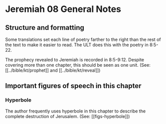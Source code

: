# Jeremiah 08 General Notes
## Structure and formatting

Some translations set each line of poetry farther to the right than the rest of the text to make it easier to read. The ULT does this with the poetry in 8:5-22.

The prophecy revealed to Jeremiah is recorded in 8:5-9:12. Despite covering more than one chapter, this should be seen as one unit. (See: [[../bible/kt/prophet]] and [[../bible/kt/reveal]])

## Important figures of speech in this chapter

### Hyperbole
The author frequently uses hyperbole in this chapter to describe the complete destruction of Jerusalem. (See: [[figs-hyperbole]])